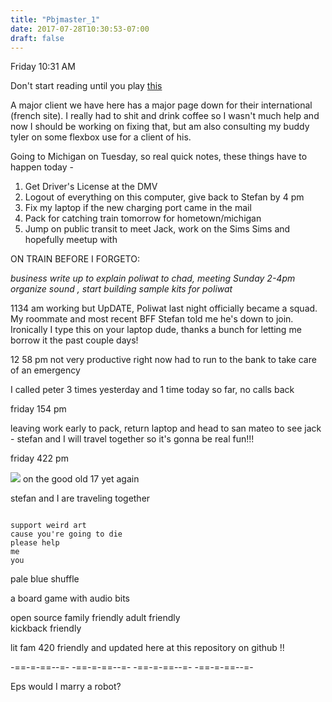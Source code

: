 ```yaml
---
title: "Pbjmaster_1"
date: 2017-07-28T10:30:53-07:00
draft: false
---
```


Friday 10:31 AM

Don't start reading until you play [this](https://soundcloud.com/kyotokidforever/post-dreams-in-her-post-house)

A major client we have here has a major page down for their international (french site).
I really had to shit and drink coffee so I wasn't much help and now I should be working on fixing that, but am also consulting my buddy tyler on some flexbox use for a client of his.

Going to Michigan on Tuesday, so real quick notes, these things have to happen today -

1. Get Driver's License at the DMV
2. Logout of everything on this computer, give back to Stefan by 4 pm
3. Fix my laptop if the new charging port came in the mail
4. Pack for catching train tomorrow for hometown/michigan
4. Jump on public transit to meet Jack, work on the Sims Sims and hopefully meetup with


ON TRAIN BEFORE I FORGETO:

*business write up to explain poliwat to chad, meeting Sunday 2-4pm*
*organize sound , start building sample kits for poliwat*

1134 am
working but UpDATE, Poliwat last night officially became a squad. My roommate and most recent BFF Stefan told me he's down to join. Ironically I type this on your laptop dude, thanks a bunch for letting me borrow it the past couple days!


12 58 pm not very productive right now
had to run to the bank to take care of an emergency

I called peter 3 times yesterday and 1 time today so far, no calls back


friday 154 pm

leaving work early to pack, return laptop and head to san mateo to see jack - stefan and I will travel together so it's gonna be real fun!!!


friday 422 pm

<img src="/images/stefanMikePrisoner.jpg">
on the good old 17 yet again

stefan and I are traveling together

```

support weird art
cause you're going to die
please help
me
you
```



pale blue shuffle

a board game with audio bits

open source
family friendly
adult friendly  
kickback friendly

lit fam 420 friendly
and
updated here at this repository on github !!

-==-=-==--=- -==-=-==--=- -==-=-==--=- -==-=-==--=-

Eps
would I marry a robot?
